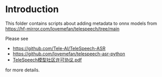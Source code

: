 # Introduction

This folder contains scripts about adding metadata to
onnx models from
https://hf-mirror.com/lovemefan/telespeech/tree/main

Please see

  - https://github.com/Tele-AI/TeleSpeech-ASR
  - https://github.com/lovemefan/telespeech-asr-python
  - [TeleSpeech模型社区许可协议.pdf](https://github.com/Tele-AI/TeleSpeech-ASR/blob/master/TeleSpeech%E6%A8%A1%E5%9E%8B%E7%A4%BE%E5%8C%BA%E8%AE%B8%E5%8F%AF%E5%8D%8F%E8%AE%AE.pdf)

for more details.

